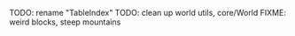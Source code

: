 TODO: rename "TableIndex"
TODO: clean up world utils, core/World
FIXME: weird blocks, steep mountains
